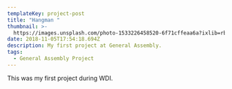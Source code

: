 ```yaml
---
templateKey: project-post
title: "Hangman "
thumbnail: >-
  https://images.unsplash.com/photo-1533226458520-6f71cffeaa6a?ixlib=rb-1.2.1&auto=format&fit=crop&w=300&q=80
date: 2018-11-05T17:54:18.694Z
description: My first project at General Assembly.
tags:
  - General Assembly Project
---
```


This was my first project during WDI.
